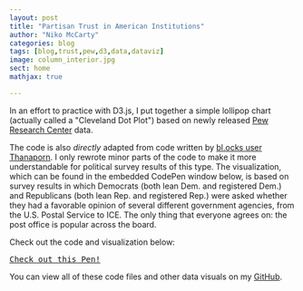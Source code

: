 ```yaml
---
layout: post
title: "Partisan Trust in American Institutions"
author: "Niko McCarty"
categories: blog
tags: [blog,trust,pew,d3,data,dataviz]
image: column_interior.jpg
sect: home
mathjax: true

---
```


In an effort to practice with D3.js, I put together a simple lollipop chart (actually called a "Cleveland Dot Plot") based on newly released [Pew Research Center](https://www.people-press.org/2020/04/09/public-holds-broadly-favorable-views-of-many-federal-agencies-including-cdc-and-hhs/) data. 

The code is also _directly_ adapted from code written by [bl.ocks user Thanaporn](https://bl.ocks.org/Thanaporn-sk/210d359e6e0c10898ff1329a88ed20c6). I only rewrote minor parts of the code to make it more understandable for political survey results of this type. The visualization, which can be found in the embedded CodePen window below, is based on survey results in which Democrats (both lean Dem. and registered Dem.) and Republicans (both lean Rep. and registered Rep.) were asked whether they had a favorable opinion of several different government agencies, from the U.S. Postal Service to ICE. The only thing that everyone agrees on: the post office is popular across the board.

Check out the code and visualization below:

<pre class="codepen" data-height="300" data-type="result" data-href="BajjbXG" data-user="nsmccarty" data-safe="true"><code></code><a href="https://codepen.io/nsmccarty/pen/BajjbXG">Check out this Pen!</a></pre>
<script async src="http://codepen.io/assets/embed/ei.js"></script>

You can view all of these code files and other data visuals on my [GitHub](https://github.com/nikomc/dataviz/tree/master/20200610_trust_institutions).
